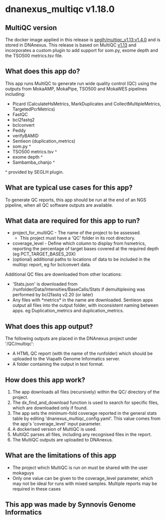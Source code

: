 # dnanexus_multiqc v1.18.0

## MultiQC version

The docker image applied in this release is [seglh/multiqc_v1.13:v1.4.0](https://github.com/moka-guys/multiqc_plugins/releases/tag/v1.4.0) and is stored in DNAnexus.
This release is based on MultiQC [v1.13](https://github.com/ewels/MultiQC/) and incorporates a custom plugin to add support for som.py, exome depth and the TSO500 metrics.tsv file.

## What does this app do?

This app runs MultiQC to generate run wide quality control (QC) using the outputs from MokaAMP, MokaPipe, TSO500 and MokaWES
pipelines including:

* Picard (CalculateHsMetrics, MarkDuplicates and CollectMultipleMetrics, TargetedPcrMetrics)
* FastQC
* bcl2fastq2
* bclconvert
* Peddy
* verifyBAMID
* Sentieon (duplication_metrics)
* som.py ^
* TSO500 metrics.tsv ^
* exome depth ^
* Sambamba_chanjo ^

^ provided by SEGLH plugin.

## What are typical use cases for this app?

To generate QC reports, this app should be run at the end of an NGS pipeline, when all QC software outputs are available.

## What data are required for this app to run?

* project_for_multiQC - The name of the project to be assessed.
  * This project must have a 'QC' folder in its root directory.
* coverage_level - Define which column to display from hsmetrics, reporting the percentage of target bases covered at
the required depth (eg PCT_TARGET_BASES_20X)
* (optional) additional paths to locations of data to be included in the multiqc report, eg for bclconvert data.

Additional QC files are downloaded from other locations:

* 'Stats.json' is downloaded from  /runfolder/Data/Intensities/BaseCalls/Stats if demultiplexing was performed by
bcl2fastq v2.20 (or later)
* Any files with \*metrics\* in the name are downloaded. Sentieon apps output all files into the output folder, with
inconsistent naming between apps. eg Duplication_metrics and duplication_metrics.

## What does this app output?

The following outputs are placed in the DNAnexus project under '/QC/multiqc':

* A HTML QC report (with the name of the runfolder) which should be uploaded to the Viapath Genome Informatics server.
* A folder containing the output in text format.

## How does this app work?

1. The app downloads all files (recursively) within the QC/ directory of the project. 
2. The dx_find_and_download function is used to search for specific files, which are downloaded only if found.
3. The app sets the minimum-fold coverage reported in the general stats table by editing 
'dnanexus_multiqc_config.yaml'. This value comes from the app's 'coverage_level' input parameter.
4. A dockerised version of MultiQC is used.
5. MultiQC parses all files, including any recognised files in the report.
6. The MultiQC outputs are uploaded to DNAnexus.

## What are the limitations of this app

* The project which MultiQC is run on must be shared with the user mokaguys
* Only one value can be given to the coverage_level parameter, which may not be ideal for runs with mixed samples. 
Multiple reports may be required in these cases

## This app was made by Synnovis Genome Informatics
